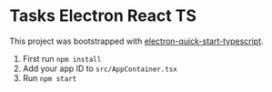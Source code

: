 # Tasks Electron React TS

This project was bootstrapped with [electron-quick-start-typescript](https://github.com/electron/electron-quick-start-typescript).

1. First run `npm install`
2. Add your app ID to `src/AppContainer.tsx`
3. Run `npm start`
